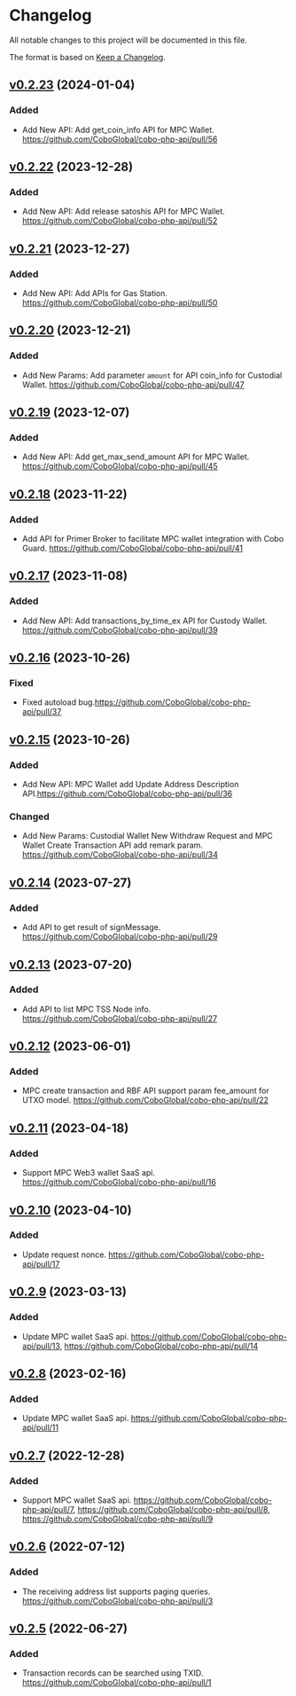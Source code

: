 # Changelog

All notable changes to this project will be documented in this file.

The format is based on [Keep a Changelog](https://keepachangelog.com/en/1.0.0/).

## [v0.2.23] (2024-01-04)
[v0.2.23]: https://github.com/CoboGlobal/cobo-php-api/compare/v0.2.22...v0.2.23

### Added
- Add New API: Add get_coin_info API for MPC Wallet. https://github.com/CoboGlobal/cobo-php-api/pull/56

## [v0.2.22] (2023-12-28)
[v0.2.22]: https://github.com/CoboGlobal/cobo-php-api/compare/v0.2.21...v0.2.22

### Added
- Add New API: Add release satoshis API for MPC Wallet. https://github.com/CoboGlobal/cobo-php-api/pull/52

## [v0.2.21] (2023-12-27)
[v0.2.21]: https://github.com/CoboGlobal/cobo-php-api/compare/v0.2.20...v0.2.21

### Added
- Add New API: Add APIs for Gas Station. https://github.com/CoboGlobal/cobo-php-api/pull/50

## [v0.2.20] (2023-12-21)
[v0.2.20]: https://github.com/CoboGlobal/cobo-php-api/compare/v0.2.19...v0.2.20

### Added
- Add New Params: Add parameter `amount` for API coin_info for Custodial Wallet. https://github.com/CoboGlobal/cobo-php-api/pull/47

## [v0.2.19] (2023-12-07)
[v0.2.19]: https://github.com/CoboGlobal/cobo-php-api/compare/v0.2.18...v0.2.19

### Added
- Add New API: Add get_max_send_amount API for MPC Wallet. https://github.com/CoboGlobal/cobo-php-api/pull/45


## [v0.2.18] (2023-11-22)
[v0.2.18]: https://github.com/CoboGlobal/cobo-php-api/compare/v0.2.17...v0.2.18

### Added
- Add API for Primer Broker to facilitate MPC wallet integration with Cobo Guard. https://github.com/CoboGlobal/cobo-php-api/pull/41


## [v0.2.17] (2023-11-08)
[v0.2.17]: https://github.com/CoboGlobal/cobo-php-api/compare/v0.2.16...v0.2.17

### Added
- Add New API: Add transactions_by_time_ex API for Custody Wallet. https://github.com/CoboGlobal/cobo-php-api/pull/39


## [v0.2.16] (2023-10-26)
[v0.2.16]: https://github.com/CoboGlobal/cobo-php-api/compare/v0.2.15...v0.2.16
### Fixed
- Fixed autoload bug.https://github.com/CoboGlobal/cobo-php-api/pull/37


## [v0.2.15] (2023-10-26)
[v0.2.15]: https://github.com/CoboGlobal/cobo-php-api/compare/v0.2.14...v0.2.15

### Added
- Add New API: MPC Wallet add Update Address Description API.https://github.com/CoboGlobal/cobo-php-api/pull/36
### Changed
- Add New Params: Custodial Wallet New Withdraw Request and MPC Wallet Create Transaction API add remark param. https://github.com/CoboGlobal/cobo-php-api/pull/34


## [v0.2.14] (2023-07-27)
[v0.2.14]: https://github.com/CoboGlobal/cobo-php-api/compare/v0.2.13...v0.2.14

### Added
- Add API to get result of signMessage. https://github.com/CoboGlobal/cobo-php-api/pull/29


## [v0.2.13] (2023-07-20)
[v0.2.13]: https://github.com/CoboGlobal/cobo-php-api/compare/v0.2.12...v0.2.13

### Added
- Add API to list MPC TSS Node info. https://github.com/CoboGlobal/cobo-php-api/pull/27


## [v0.2.12] (2023-06-01)
[v0.2.12]: https://github.com/CoboGlobal/cobo-php-api/compare/v0.2.11...v0.2.12

### Added
- MPC create transaction and RBF API support param fee_amount for UTXO model. https://github.com/CoboGlobal/cobo-php-api/pull/22


## [v0.2.11] (2023-04-18)
[v0.2.11]: https://github.com/CoboGlobal/cobo-php-api/compare/v0.2.10...v0.2.11

### Added
- Support MPC Web3 wallet SaaS api. https://github.com/CoboGlobal/cobo-php-api/pull/16


## [v0.2.10] (2023-04-10)
[v0.2.10]: https://github.com/CoboGlobal/cobo-php-api/compare/v0.2.9...v0.2.10

### Added
- Update request nonce. https://github.com/CoboGlobal/cobo-php-api/pull/17


## [v0.2.9] (2023-03-13)
[v0.2.9]: https://github.com/CoboGlobal/cobo-php-api/compare/v0.2.8...v0.2.9

### Added
- Update MPC wallet SaaS api. https://github.com/CoboGlobal/cobo-php-api/pull/13, https://github.com/CoboGlobal/cobo-php-api/pull/14


## [v0.2.8] (2023-02-16)
[v0.2.8]: https://github.com/CoboGlobal/cobo-php-api/compare/v0.2.7...v0.2.8

### Added
- Update MPC wallet SaaS api. https://github.com/CoboGlobal/cobo-php-api/pull/11


## [v0.2.7] (2022-12-28)
[v0.2.7]: https://github.com/CoboGlobal/cobo-php-api/compare/v0.2.6...v0.2.7

### Added
- Support MPC wallet SaaS api. https://github.com/CoboGlobal/cobo-php-api/pull/7, https://github.com/CoboGlobal/cobo-php-api/pull/8, https://github.com/CoboGlobal/cobo-php-api/pull/9


## [v0.2.6] (2022-07-12)
[v0.2.6]: https://github.com/CoboGlobal/cobo-php-api/compare/v0.2.5...v0.2.6

### Added
- The receiving address list supports paging queries. https://github.com/CoboGlobal/cobo-php-api/pull/3


## [v0.2.5] (2022-06-27)
[v0.2.5]: https://github.com/CoboGlobal/cobo-php-api/compare/v0.2.4...v0.2.5

### Added 
- Transaction records can be searched using TXID. https://github.com/CoboGlobal/cobo-php-api/pull/1


